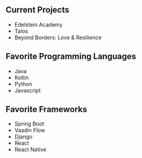 ## Current Projects
- Edelstein Academy
- Talos
- Beyond Borders: Love & Resilience

## Favorite Programming Languages
- Java
- Kotlin
- Python
- Javascript

## Favorite Frameworks
- Spring Boot
- Vaadin Flow
- Django
- React
- React Native

